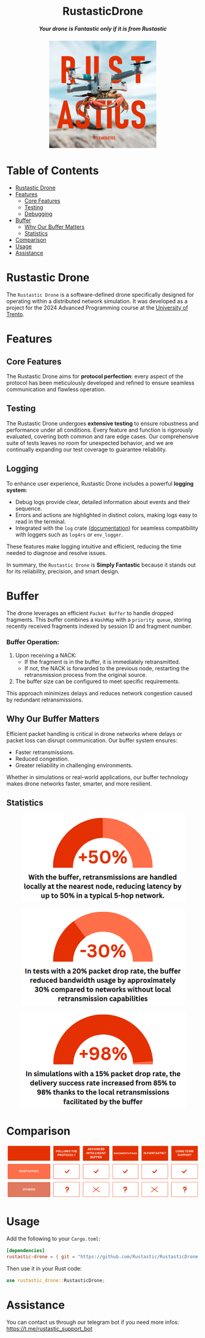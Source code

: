 <div align="center">

# RustasticDrone
##### Your drone is Fantastic only if it is from Rustastic

<img alt="Rustastic" height="280" src="./assets/logo.jpeg" />

</div>

# Table of Contents
- [Rustastic Drone](#rustastic-drone)
- [Features](#features)
  - [Core Features](#core-features)
  - [Testing](#testing)
  - [Debugging](#debugging)
- [Buffer](#buffer)
  - [Why Our Buffer Matters](#why-our-buffer-matters)
  - [Statistics](#statistics)
- [Comparison](#comparison)
- [Usage](#usage)
- [Assistance](#assistance)

# Rustastic Drone
The `Rustastic Drone` is a software-defined drone specifically designed for operating within a distributed network simulation. It was developed as a project for the 2024 Advanced Programming course at the [University of Trento](https://www.unitn.it/).

# Features
## Core Features
The Rustastic Drone aims for **protocol perfection**: every aspect of the protocol has been meticulously developed and refined to ensure seamless communication and flawless operation.

## Testing
The Rustastic Drone undergoes **extensive testing** to ensure robustness and performance under all conditions. Every feature and function is rigorously evaluated, covering both common and rare edge cases. Our comprehensive suite of tests leaves no room for unexpected behavior, and we are continually expanding our test coverage to guarantee reliability.

## Logging
To enhance user experience, Rustastic Drone includes a powerful **logging system**:
- Debug logs provide clear, detailed information about events and their sequence.
- Errors and actions are highlighted in distinct colors, making logs easy to read in the terminal.
- Integrated with the `log` crate ([documentation](https://docs.rs/log/latest/log/)) for seamless compatibility with loggers such as `log4rs` or `env_logger`.

These features make logging intuitive and efficient, reducing the time needed to diagnose and resolve issues.

In summary, the `Rustastic Drone` is **Simply Fantastic** because it stands out for its reliability, precision, and smart design.

# Buffer
The drone leverages an efficient `Packet Buffer` to handle dropped fragments. This buffer combines a `HashMap` with a `priority queue`, storing recently received fragments indexed by session ID and fragment number.

### Buffer Operation:
1. Upon receiving a NACK:
   - If the fragment is in the buffer, it is immediately retransmitted.
   - If not, the NACK is forwarded to the previous node, restarting the retransmission process from the original source.
2. The buffer size can be configured to meet specific requirements.

This approach minimizes delays and reduces network congestion caused by redundant retransmissions.

## Why Our Buffer Matters
Efficient packet handling is critical in drone networks where delays or packet loss can disrupt communication. Our buffer system ensures:
- Faster retransmissions.
- Reduced congestion.
- Greater reliability in challenging environments.

Whether in simulations or real-world applications, our buffer technology makes drone networks faster, smarter, and more resilient.

## Statistics
<div align="center">

![5-hop Network](./assets/five-hop-network.png)

![Bandwidth Usage](./assets/bandwidth-usage.png)

![Delivery Success Rate](./assets/dsr.png)

</div>

# Comparison
<div align="center">

![Comparison](./assets/comparison.png)

</div>

# Usage
Add the following to your `Cargo.toml`:

```toml
[dependencies]
rustastic-drone = { git = "https://github.com/Rustastic/RustasticDrone.git" }

```

Then use it in your Rust code:
``` rust
use rustastic_drone::RustasticDrone;
```

# Assistance

You can contact us through our telegram bot if you need more infos: https://t.me/rustastic_support_bot